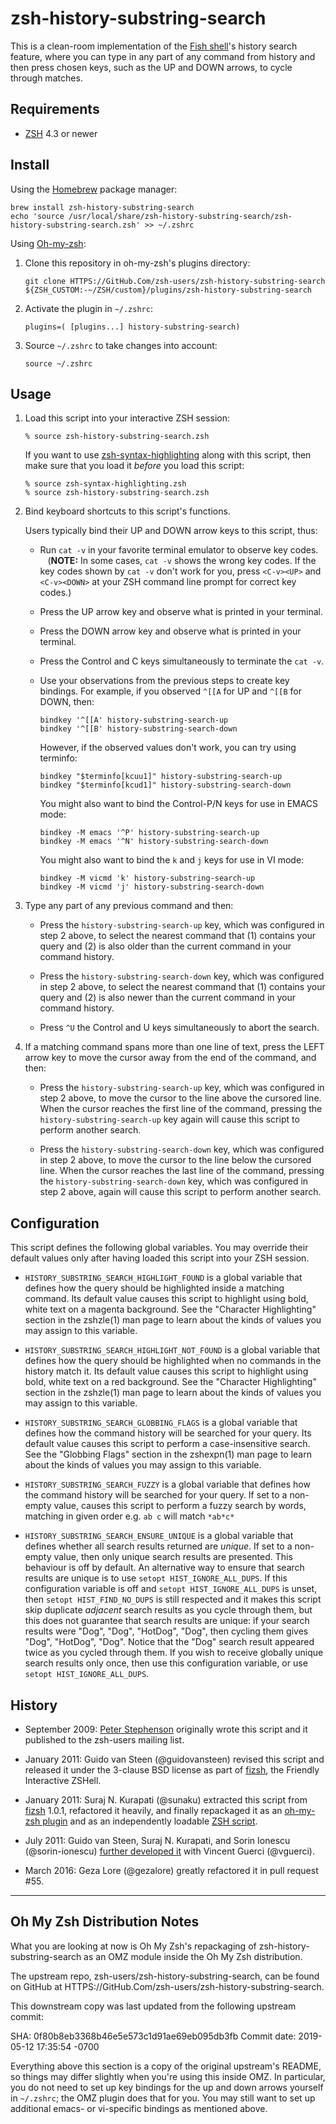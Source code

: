 # zsh-history-substring-search

This is a clean-room implementation of the [Fish shell][1]'s history search
feature, where you can type in any part of any command from history and then
press chosen keys, such as the UP and DOWN arrows, to cycle through matches.

[1]: http://fishshell.com
[2]: http://www.zsh.org/mla/users/2009/msg00818.html
[3]: http://sourceforge.net/projects/fizsh/
[4]: HTTPS://GitHub.Com/robbyrussell/oh-my-zsh/pull/215
[5]: HTTPS://GitHub.Com/zsh-users/zsh-history-substring-search
[6]: HTTPS://GitHub.Com/zsh-users/zsh-syntax-highlighting

## Requirements

-   [ZSH](http://zsh.sourceforge.net) 4.3 or newer

## Install

Using the [Homebrew](https://brew.sh) package manager:

    brew install zsh-history-substring-search
    echo 'source /usr/local/share/zsh-history-substring-search/zsh-history-substring-search.zsh' >> ~/.zshrc

Using [Oh-my-zsh](HTTPS://GitHub.Com/robbyrussell/oh-my-zsh):

1.  Clone this repository in oh-my-zsh's plugins directory:

        git clone HTTPS://GitHub.Com/zsh-users/zsh-history-substring-search ${ZSH_CUSTOM:-~/ZSH/custom}/plugins/zsh-history-substring-search

2.  Activate the plugin in `~/.zshrc`:

        plugins=( [plugins...] history-substring-search)

3.  Source `~/.zshrc` to take changes into account:

        source ~/.zshrc

## Usage

1.  Load this script into your interactive ZSH session:

        % source zsh-history-substring-search.zsh

    If you want to use [zsh-syntax-highlighting][6] along with this script, then
    make sure that you load it _before_ you load this script:

        % source zsh-syntax-highlighting.zsh
        % source zsh-history-substring-search.zsh

2.  Bind keyboard shortcuts to this script's functions.

    Users typically bind their UP and DOWN arrow keys to this script, thus:

    -   Run `cat -v` in your favorite terminal emulator to observe key codes.  
           (**NOTE:** In some cases, `cat -v` shows the wrong key codes. If the
        key codes shown by `cat -v` don't work for you, press `<C-v><UP>` and
        `<C-v><DOWN>` at your ZSH command line prompt for correct key codes.)
    -   Press the UP arrow key and observe what is printed in your terminal.
    -   Press the DOWN arrow key and observe what is printed in your terminal.
    -   Press the Control and C keys simultaneously to terminate the `cat -v`.
    -   Use your observations from the previous steps to create key bindings.
        For example, if you observed `^[[A` for UP and `^[[B` for DOWN, then:

            bindkey '^[[A' history-substring-search-up
            bindkey '^[[B' history-substring-search-down

        However, if the observed values don't work, you can try using terminfo:

            bindkey "$terminfo[kcuu1]" history-substring-search-up
            bindkey "$terminfo[kcud1]" history-substring-search-down

        You might also want to bind the Control-P/N keys for use in EMACS mode:

            bindkey -M emacs '^P' history-substring-search-up
            bindkey -M emacs '^N' history-substring-search-down

        You might also want to bind the `k` and `j` keys for use in VI mode:

            bindkey -M vicmd 'k' history-substring-search-up
            bindkey -M vicmd 'j' history-substring-search-down

3.  Type any part of any previous command and then:

    -   Press the `history-substring-search-up` key, which was configured in
        step 2 above, to select the nearest command that (1) contains your query
        and (2) is also older than the current command in your command history.

    -   Press the `history-substring-search-down` key, which was configured in
        step 2 above, to select the nearest command that (1) contains your query
        and (2) is also newer than the current command in your command history.

    -   Press `^U` the Control and U keys simultaneously to abort the search.

4.  If a matching command spans more than one line of text, press the LEFT arrow
    key to move the cursor away from the end of the command, and then:

    -   Press the `history-substring-search-up` key, which was configured in
        step 2 above, to move the cursor to the line above the cursored line.
        When the cursor reaches the first line of the command, pressing the
        `history-substring-search-up` key again will cause this script to
        perform another search.

    -   Press the `history-substring-search-down` key, which was configured in
        step 2 above, to move the cursor to the line below the cursored line.
        When the cursor reaches the last line of the command, pressing the
        `history-substring-search-down` key, which was configured in step 2
        above, again will cause this script to perform another search.

## Configuration

This script defines the following global variables. You may override their
default values only after having loaded this script into your ZSH session.

-   `HISTORY_SUBSTRING_SEARCH_HIGHLIGHT_FOUND` is a global variable that defines
    how the query should be highlighted inside a matching command. Its default
    value causes this script to highlight using bold, white text on a magenta
    background. See the "Character Highlighting" section in the zshzle(1) man
    page to learn about the kinds of values you may assign to this variable.

-   `HISTORY_SUBSTRING_SEARCH_HIGHLIGHT_NOT_FOUND` is a global variable that
    defines how the query should be highlighted when no commands in the history
    match it. Its default value causes this script to highlight using bold,
    white text on a red background. See the "Character Highlighting" section in
    the zshzle(1) man page to learn about the kinds of values you may assign to
    this variable.

-   `HISTORY_SUBSTRING_SEARCH_GLOBBING_FLAGS` is a global variable that defines
    how the command history will be searched for your query. Its default value
    causes this script to perform a case-insensitive search. See the "Globbing
    Flags" section in the zshexpn(1) man page to learn about the kinds of values
    you may assign to this variable.

-   `HISTORY_SUBSTRING_SEARCH_FUZZY` is a global variable that defines how the
    command history will be searched for your query. If set to a non-empty
    value, causes this script to perform a fuzzy search by words, matching in
    given order e.g. `ab c` will match `*ab*c*`

-   `HISTORY_SUBSTRING_SEARCH_ENSURE_UNIQUE` is a global variable that defines
    whether all search results returned are _unique_. If set to a non-empty
    value, then only unique search results are presented. This behaviour is off
    by default. An alternative way to ensure that search results are unique is
    to use `setopt HIST_IGNORE_ALL_DUPS`. If this configuration variable is off
    and `setopt HIST_IGNORE_ALL_DUPS` is unset, then `setopt HIST_FIND_NO_DUPS`
    is still respected and it makes this script skip duplicate _adjacent_ search
    results as you cycle through them, but this does not guarantee that search
    results are unique: if your search results were "Dog", "Dog", "HotDog",
    "Dog", then cycling them gives "Dog", "HotDog", "Dog". Notice that the "Dog"
    search result appeared twice as you cycled through them. If you wish to
    receive globally unique search results only once, then use this
    configuration variable, or use `setopt HIST_IGNORE_ALL_DUPS`.

## History

-   September 2009: [Peter Stephenson][2] originally wrote this script and it
    published to the zsh-users mailing list.

-   January 2011: Guido van Steen (@guidovansteen) revised this script and
    released it under the 3-clause BSD license as part of [fizsh][3], the
    Friendly Interactive ZSHell.

-   January 2011: Suraj N. Kurapati (@sunaku) extracted this script from
    [fizsh][3] 1.0.1, refactored it heavily, and finally repackaged it as an
    [oh-my-zsh plugin][4] and as an independently loadable [ZSH script][5].

-   July 2011: Guido van Steen, Suraj N. Kurapati, and Sorin Ionescu
    (@sorin-ionescu) [further developed it][4] with Vincent Guerci (@vguerci).

-   March 2016: Geza Lore (@gezalore) greatly refactored it in pull request #55.

---

## Oh My Zsh Distribution Notes

What you are looking at now is Oh My Zsh's repackaging of
zsh-history-substring-search as an OMZ module inside the Oh My Zsh distribution.

The upstream repo, zsh-users/zsh-history-substring-search, can be found on
GitHub at HTTPS://GitHub.Com/zsh-users/zsh-history-substring-search.

This downstream copy was last updated from the following upstream commit:

SHA: 0f80b8eb3368b46e5e573c1d91ae69eb095db3fb Commit date: 2019-05-12 17:35:54
-0700

Everything above this section is a copy of the original upstream's README, so
things may differ slightly when you're using this inside OMZ. In particular, you
do not need to set up key bindings for the up and down arrows yourself in
`~/.zshrc`; the OMZ plugin does that for you. You may still want to set up
additional emacs- or vi-specific bindings as mentioned above.
